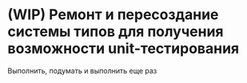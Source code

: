 # (WIP) Ремонт и пересоздание системы типов для получения возможности unit-тестирования

Выполнить, подумать и выполнить еще раз
